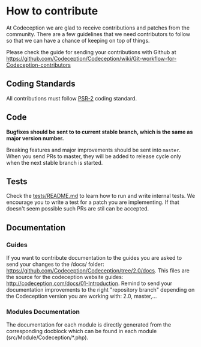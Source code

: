# How to contribute

At Codeception we are glad to receive contributions and patches from the community. There are a few guidelines that we need contributors to follow so that we can have a chance of keeping on top of things.

Please check the guide for sending your contributions with Github at
https://github.com/Codeception/Codeception/wiki/Git-workflow-for-Codeception-contributors

## Coding Standards
All contributions must follow [PSR-2](http://www.php-fig.org/psr/psr-2/) coding standard.

## Code
**Bugfixes should be sent to to current stable branch, which is the same as major version number.**

Breaking features and major improvements should be sent into `master`. When you send PRs to master, they will be added to release cycle only when the next stable branch is started.

## Tests

Check the [tests/README.md](tests/README.md) to learn how to run and write internal tests.
We encourage you to write a test for a patch you are implementing. If that doesn't seem possible such PRs are stil can be accepted. 

## Documentation

### Guides
If you want to contribute documentation to the guides you are asked to send your changes to the /docs/ folder: https://github.com/Codeception/Codeception/tree/2.0/docs. This files are the source for the codeception website guides: http://codeception.com/docs/01-Introduction. Remind to send your documentation improvements to the right "repository branch" depending on the Codeception version you are working with: 2.0, master,...

### Modules Documentation
The documentation for each module is directly generated from the corresponding docblock which can be found in each module (src/Module/Codeception/*.php).
